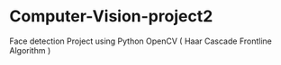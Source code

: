# Computer-Vision-project2
Face detection Project using Python OpenCV ( Haar Cascade Frontline Algorithm ) 
